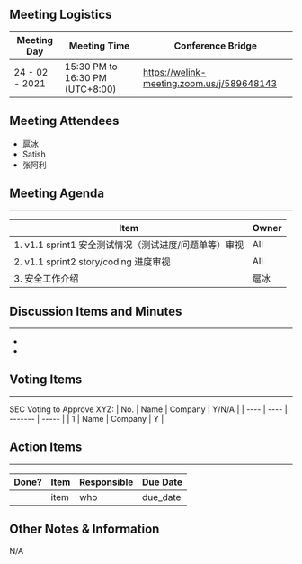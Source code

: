 ## Meeting Logistics

| Meeting Day    | Meeting Time                    | Conference Bridge                          |
| -------------- | ------------------------------- | ------------------------------------------ |
| 24 - 02 - 2021 | 15:30 PM to 16:30 PM (UTC+8:00) | https://welink-meeting.zoom.us/j/589648143 |

## Meeting Attendees
- 扈冰
- Satish
- 张阿利


## Meeting Agenda

** **
| Item                                                  | Owner |
| ----------------------------------------------------- | ----- |
| 1. v1.1 sprint1 安全测试情况（测试进度/问题单等）审视 | All   |
| 2. v1.1 sprint2 story/coding 进度审视                 | All   |
| 3. 安全工作介绍                                       | 扈冰  |


## Discussion Items and Minutes

** **
- 
- 

## Voting Items

** **
SEC Voting to Approve XYZ:
| No.  | Name | Company | Y/N/A |
| ---- | ---- | ------- | ----- |
| 1    | Name | Company | Y     |

## Action Items
** **
| Done? | Item | Responsible | Due Date |
| ----- | ---- | ----------- | -------- |
|       | item | who         | due_date |

## Other Notes & Information
N/A